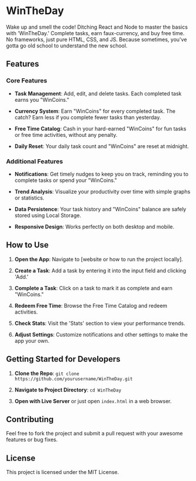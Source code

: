 # WinTheDay

Wake up and smell the code! Ditching React and Node to master the basics with 'WinTheDay.' Complete tasks, earn faux-currency, and buy free time. No frameworks, just pure HTML, CSS, and JS. Because sometimes, you've gotta go old school to understand the new school.

## Features

### Core Features

- **Task Management**: Add, edit, and delete tasks. Each completed task earns you "WinCoins."
  
- **Currency System**: Earn "WinCoins" for every completed task. The catch? Earn less if you complete fewer tasks than yesterday.

- **Free Time Catalog**: Cash in your hard-earned "WinCoins" for fun tasks or free time activities, without any penalty.

- **Daily Reset**: Your daily task count and "WinCoins" are reset at midnight.

### Additional Features

- **Notifications**: Get timely nudges to keep you on track, reminding you to complete tasks or spend your "WinCoins."

- **Trend Analysis**: Visualize your productivity over time with simple graphs or statistics.

- **Data Persistence**: Your task history and "WinCoins" balance are safely stored using Local Storage.

- **Responsive Design**: Works perfectly on both desktop and mobile.

## How to Use

1. **Open the App**: Navigate to [website or how to run the project locally].

2. **Create a Task**: Add a task by entering it into the input field and clicking 'Add.'

3. **Complete a Task**: Click on a task to mark it as complete and earn "WinCoins."

4. **Redeem Free Time**: Browse the Free Time Catalog and redeem activities.

5. **Check Stats**: Visit the 'Stats' section to view your performance trends.

6. **Adjust Settings**: Customize notifications and other settings to make the app your own.

## Getting Started for Developers

1. **Clone the Repo**: `git clone https://github.com/yourusername/WinTheDay.git`
  
2. **Navigate to Project Directory**: `cd WinTheDay`
  
3. **Open with Live Server** or just open `index.html` in a web browser.

## Contributing

Feel free to fork the project and submit a pull request with your awesome features or bug fixes.

## License

This project is licensed under the MIT License.
